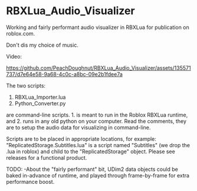 # RBXLua_Audio_Visualizer

Working and fairly performant audio visualizer in RBXLua for publication on roblox.com.

Don't dis my choice of music.

Video:


https://github.com/PeachDoughnut/RBXLua_Audio_Visualizer/assets/135571737/d7e64e58-9a68-4c0c-a8bc-09e2b1fdee7a



The two scripts:

1. RBXLua_Importer.lua
2. Python_Converter.py

are command-line scripts. 1. is meant to run in the Roblox RBXLua runtime, and 2. runs in any old python on your computer. Read the comments, they are to setup the audio data for visualizing in command-line.

Scripts are to be placed in appropriate locations, for example: "ReplicatedStorage.Subtitles.lua" is a script named "Subtitles" (we drop the .lua in roblox) and child to the "ReplicatedStorage" object. Please see releases for a functional product.


TODO:
-About the "fairly performant" bit, UDim2 data objects could be baked in-advance of runtime, and played through frame-by-frame for extra performance boost.
